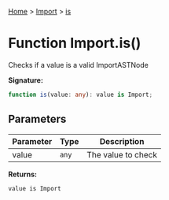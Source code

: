 [Home](../../../index.md) &gt; [Import](../../import.md) &gt; [is](./is_1.md)

# Function Import.is()

Checks if a value is a valid ImportASTNode

<b>Signature:</b>

```typescript
function is(value: any): value is Import;
```

## Parameters

|  Parameter | Type | Description |
|  --- | --- | --- |
|  value | `any` | The value to check |

<b>Returns:</b>

`value is Import`

